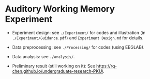 # Auditory Working Memory Experiment

- Experiment design: see `./Experiment/` for codes and illustration (in `./Experiment/Guidance.pdf`) and `Experiment Design.md` for details.

- Data preprocessing: see `./Processing/` for codes (using EEGLAB).

- Data analysis: see `./analysis/`.

- Preliminary result (still working on it): See https://rq-chen.github.io/undergraduate-research-PKU/.

